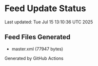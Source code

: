 # Feed Update Status
Last updated: Tue Jul 15 13:10:36 UTC 2025

## Feed Files Generated
- master.xml (77947 bytes)

Generated by GitHub Actions
